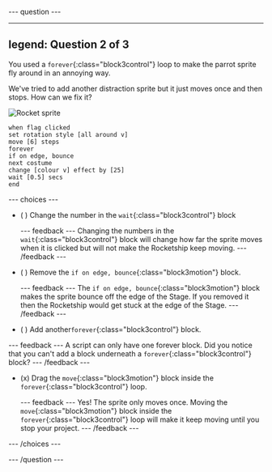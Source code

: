 --- question ---

---
legend: Question 2 of 3
---

You used a `forever`{:class="block3control"} loop to make the parrot sprite fly around in an annoying way. 

We've tried to add another distraction sprite but it just moves once and then stops. How can we fix it?

![Rocket sprite](images/rocket-sprite.png)

```blocks3
when flag clicked
set rotation style [all around v] 
move [6] steps 
forever 
if on edge, bounce 
next costume 
change [colour v] effect by [25] 
wait [0.5] secs 
end
```

--- choices ---

- ( ) Change the number in the `wait`{:class="block3control"} block

  --- feedback ---
Changing the numbers in the `wait`{:class="block3control"} block will change how far the sprite moves when it is clicked but will not make the Rocketship keep moving.
  --- /feedback ---

- ( ) Remove the `if on edge, bounce`{:class="block3motion"} block.

  --- feedback ---
The `if on edge, bounce`{:class="block3motion"} block makes the sprite bounce off the edge of the Stage. If you removed it then the Rocketship would get stuck at the edge of the Stage.
  --- /feedback ---

- ( ) Add another`forever`{:class="block3control"} block.

--- feedback ---
A script can only have one forever block. Did you notice that you can't add a block underneath a `forever`{:class="block3control"} block?
--- /feedback ---

- (x) Drag the `move`{:class="block3motion"} block inside the `forever`{:class="block3control"} loop.

  --- feedback ---
  Yes! The sprite only moves once. Moving the `move`{:class="block3motion"} block inside the `forever`{:class="block3control"} loop will make it keep moving until you stop your project.
  --- /feedback ---

--- /choices ---

--- /question ---